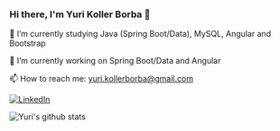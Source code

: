 ### Hi there, I'm Yuri Koller Borba 👋

🌱 I’m currently studying Java (Spring Boot/Data), MySQL, Angular and Bootstrap

🔭 I’m currently working on Spring Boot/Data and Angular

📫 How to reach me: yuri.kollerborba@gmail.com

[![LinkedIn](https://img.shields.io/badge/-LinkedIn-0D0D0D?style=flat&labelColor=0D0D0D&logo=Linkedin&Color=white)](https://www.linkedin.com/in/yuri-koller-borba/)

![Yuri's github stats](https://github-readme-stats.vercel.app/api?username=yurikb&show_icons=true&theme=radical)


<!--
**yurikb/yurikb** is a ✨ _special_ ✨ repository because its `README.md` (this file) appears on your GitHub profile.

Here are some ideas to get you started:

- 🔭 I’m currently working on ...
- 🌱 I’m currently learning ...
- 👯 I’m looking to collaborate on ...
- 🤔 I’m looking for help with ...
- 💬 Ask me about ...
- 📫 How to reach me: ...
- 😄 Pronouns: ...
- ⚡ Fun fact: ...
-->
